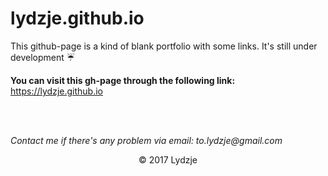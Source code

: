 # lydzje.github.io #

This github-page is a kind of blank portfolio with some links. It's still
under development :umbrella:

**You can visit this gh-page through the following link:** https://lydzje.github.io

<br>
<br>

_Contact me if there's any problem via email: to.lydzje@gmail.com_

<p align="center">© 2017 Lydzje</p>
